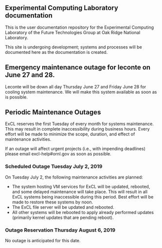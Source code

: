 ## Experimental Computing Laboratory documentation

This is the user documentation repository for the Experimental Computing
Laboratory of the Future Technologies Group at Oak Ridge National Laboratory.

This site is undergoing development; systems and processes will be documented
here as the documentation is created.

## Emergency maintenance outage for leconte on June 27 and 28.

Leconte will be down all day Thursday June 27 and Friday June 28 for cooling system maintenance.   We will make this system available as soon as is possible.


## Periodic Maintenance Outages

ExCL reserves the first Tuesday of every month for systems maintenance.  This may result in complete inaccessibility during business hours.  Every effort will be made to minimize the scope, duration, and effect of maintenance activities.

If an outage will affect urgent projects (i.e., with impending deadlines) please email excl-help#ornl.gov as soon as possible.

### Scheduled Outage Tuesday July 2, 2019

On Tuesday July 2, the following maintenance activities are planned:

*  The system hosting VM services for ExCL will be updated, rebooted, and some delayed maintenance will take place.  This will result in all ExCL systems being inaccessible during this period. Best effort will be made to restore these systems by noon.
*  The ExCL file server will be updated and rebooted.
* All other systems will be rebooted to apply already performed updates (primarily kernel updates that are pending reboot).

### Outage Reservation Thursday August 6, 2019

No outage is anticipated for this date.
